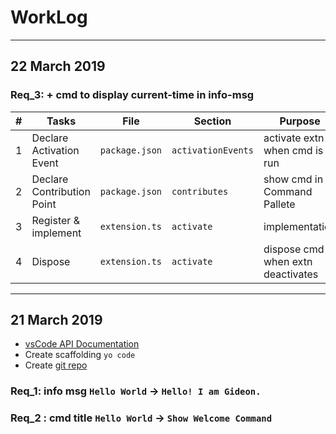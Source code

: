 # WorkLog

---

## 22 March 2019

### **Req_3**: + **cmd** to display current-time in info-msg

|   #   | Tasks                      | File           | Section            | Purpose                           |
| :---: | -------------------------- | -------------- | ------------------ | --------------------------------- |
|   1   | Declare Activation Event   | `package.json` | `activationEvents` | activate extn when cmd is run     |
|   2   | Declare Contribution Point | `package.json` | `contributes`      | show cmd in Command Pallete       |
|   3   | Register & implement       | `extension.ts` | `activate`         | implementation                    |
|   4   | Dispose                    | `extension.ts` | `activate`         | dispose cmd when extn deactivates |

---

## 21 March 2019

- [vsCode API Documentation](https://code.visualstudio.com/api/get-started/your-first-extension)
- Create scaffolding `yo code`
- Create [git repo](https://github.com/AviralGarg1993/myFirstExtension)

### **Req_1**: info msg `Hello World` -> `Hello! I am Gideon.`

### **Req_2** : cmd title `Hello World` -> `Show Welcome Command`
